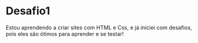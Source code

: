 # Desafio1
 Estou aprendendo a criar sites com HTML e Css, e já iniciei com desafios, pois eles são ótimos para aprender e se testar!
